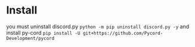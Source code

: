 # Install
you must uninstall discord.py ```python -m pip uninstall discord.py -y``` and install py-cord ```pip install -U git+https://github.com/Pycord-Development/pycord```
